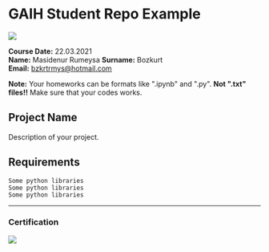 # GAIH Student Repo Example
![](img/newlogo.png)

**Course Date:** 22.03.2021  
**Name:** Masidenur Rumeysa
**Surname:** Bozkurt  
**Email:** bzkrtrmys@hotmail.com 

**Note:** Your homeworks can be formats like ".ipynb" and ".py". **Not ".txt" files!!** Make sure that your codes works.  

## Project Name
Description of your project.

## Requirements
```
Some python libraries
Some python libraries
Some python libraries
```
---

### Certification
![](img/TopLearnerCertificate.png)

